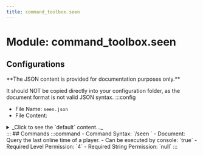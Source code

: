 ```yaml
---
title: command_toolbox.seen
---
```



# Module: command_toolbox.seen

## Configurations
<Admonition type="warning" icon="" title="">
**The JSON content is provided for documentation purposes only.**

It should NOT be copied directly into your configuration folder, as the document format is not valid JSON syntax.
</Admonition>
:::config
- File Name: `seen.json`
- File Content: 
<details>

<summary>_Click to see the `default` content..._</summary>

```json showLineNumbers title="config/fuji/modules/command_toolbox/seen/seen.json"
{
  "player2seen": {}
}
```
</details>
:::
## Commands
:::command
- Command Syntax: `/seen <OfflinePlayerName playerName>`
- Document:   Query the last online time of a player.
- Can be executed by console: `true`
- Required Level Permission: `4`
- Required String Permission: `null`
:::
